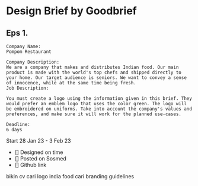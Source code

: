 # Design Brief by Goodbrief

## Eps 1. 

```
Company Name:
Pompom Restaurant

Company Description:
We are a company that makes and distributes Indian food. Our main product is made with the world's top chefs and shipped directly to your home. Our target audience is seniors. We want to convey a sense of innocence, while at the same time being fresh.
Job Description:

You must create a logo using the information given in this brief. They would prefer an emblem logo that uses the color green. The logo will be embroidered on uniforms. Take into account the company's values and preferences, and make sure it will work for the planned use-cases.

Deadline:
6 days

```

Start 28 Jan 23 - 3 Feb 23 
- [] Designed on time
- [] Posted on Sosmed
- [] Github link

bikin cv
cari logo india food
cari branding guidelines

